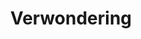 ---
title: 'Verwondering'
image: gelukkig-zijn.png
videos:
    - id: '7NEP98fNwZ4'
      name: video fragment Geluk 1996
      opacity: 0.5
      max-res: true
      full-url: 
images:
    - image: 1.jpg
      opacity: 0.7
    - image: 2.jpg
      opacity: 0.7
order: 1996
---